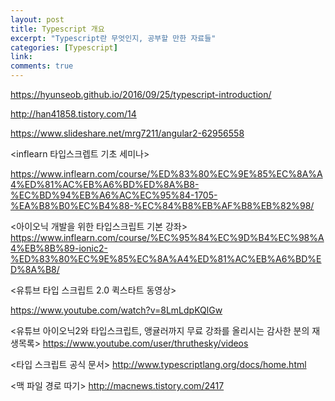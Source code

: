 ```yaml
---
layout: post
title: Typescript 개요
excerpt: "Typescript란 무엇인지, 공부할 만한 자료들"
categories: [Typescript]
link:
comments: true
---
```


https://hyunseob.github.io/2016/09/25/typescript-introduction/

http://han41858.tistory.com/14

https://www.slideshare.net/mrg7211/angular2-62956558

<inflearn 타입스크렙트 기초 세미나>

https://www.inflearn.com/course/%ED%83%80%EC%9E%85%EC%8A%A4%ED%81%AC%EB%A6%BD%ED%8A%B8-%EC%BD%94%EB%A6%AC%EC%95%84-1705-%EA%B8%B0%EC%B4%88-%EC%84%B8%EB%AF%B8%EB%82%98/

<아이오닉 개발을 위한 타입스크립트 기본 강좌>
https://www.inflearn.com/course/%EC%95%84%EC%9D%B4%EC%98%A4%EB%8B%89-ionic2-%ED%83%80%EC%9E%85%EC%8A%A4%ED%81%AC%EB%A6%BD%ED%8A%B8/

<유튜브 타입 스크립트 2.0 퀵스타트 동영상>

https://www.youtube.com/watch?v=8LmLdpKQlGw

<유튜브 아이오닉2와 타입스크립트, 앵귤러까지 무료 강좌를 올리시는 감사한 분의 재생목록>
https://www.youtube.com/user/thruthesky/videos

<타입 스크립트 공식 문서>
http://www.typescriptlang.org/docs/home.html

<맥 파일 경로 따기>
http://macnews.tistory.com/2417
